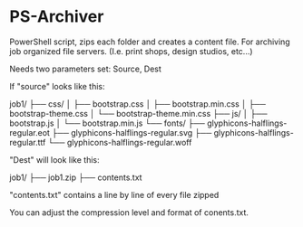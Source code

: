 # PS-Archiver
PowerShell script, zips each folder and creates a content file. For archiving job organized file servers. (I.e. print shops, design studios, etc...)

Needs two parameters set: Source, Dest

If "source" looks like this:

job1/
├── css/
│   ├── bootstrap.css
│   ├── bootstrap.min.css
│   ├── bootstrap-theme.css
│   └── bootstrap-theme.min.css
├── js/
│   ├── bootstrap.js
│   └── bootstrap.min.js
└── fonts/
    ├── glyphicons-halflings-regular.eot
    ├── glyphicons-halflings-regular.svg
    ├── glyphicons-halflings-regular.ttf
    └── glyphicons-halflings-regular.woff

"Dest" will look like this:

job1/
├── job1.zip
├── contents.txt

"contents.txt" contains a line by line of every file zipped

You can adjust the compression level and format of conents.txt.
